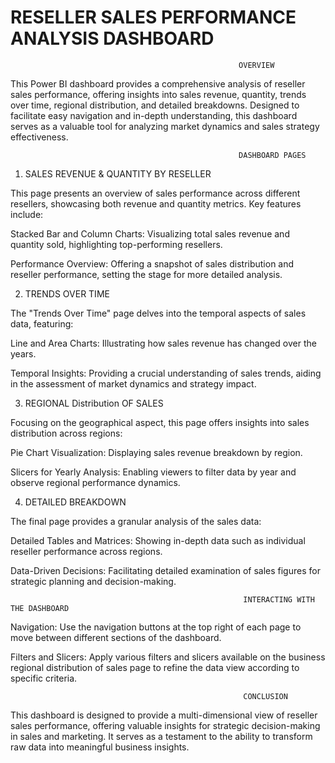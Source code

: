 # RESELLER SALES PERFORMANCE ANALYSIS DASHBOARD


                                                       OVERVIEW
This Power BI dashboard provides a comprehensive analysis of reseller sales performance, offering insights into sales revenue, quantity, trends over time, regional distribution, and detailed breakdowns. Designed to facilitate easy navigation and in-depth understanding, this dashboard serves as a valuable tool for analyzing market dynamics and sales strategy effectiveness.


                                                       DASHBOARD PAGES
1. SALES REVENUE & QUANTITY BY RESELLER

This page presents an overview of sales performance across different resellers, showcasing both revenue and quantity metrics. Key features include:

Stacked Bar and Column Charts: Visualizing total sales revenue and quantity sold, highlighting top-performing resellers.

Performance Overview: Offering a snapshot of sales distribution and reseller performance, setting the stage for more detailed analysis.


2. TRENDS OVER TIME

The "Trends Over Time" page delves into the temporal aspects of sales data, featuring:

Line and Area Charts: Illustrating how sales revenue has changed over the years.

Temporal Insights: Providing a crucial understanding of sales trends, aiding in the assessment of market dynamics and strategy impact.


3. REGIONAL Distribution OF SALES

Focusing on the geographical aspect, this page offers insights into sales distribution across regions:

Pie Chart Visualization: Displaying sales revenue breakdown by region.

Slicers for Yearly Analysis: Enabling viewers to filter data by year and observe regional performance dynamics.


4. DETAILED BREAKDOWN

The final page provides a granular analysis of the sales data:

Detailed Tables and Matrices: Showing in-depth data such as individual reseller performance across regions.

Data-Driven Decisions: Facilitating detailed examination of sales figures for strategic planning and decision-making.


                                                        INTERACTING WITH THE DASHBOARD

Navigation: Use the navigation buttons at the top right of each page to move between different sections of the dashboard.

Filters and Slicers: Apply various filters and slicers available on the business regional distribution of sales page to refine the data view according to specific criteria.


                                                        CONCLUSION

This dashboard is designed to provide a multi-dimensional view of reseller sales performance, offering valuable insights for strategic decision-making in sales and marketing. It serves as a testament to the ability to transform raw data into meaningful business insights.
